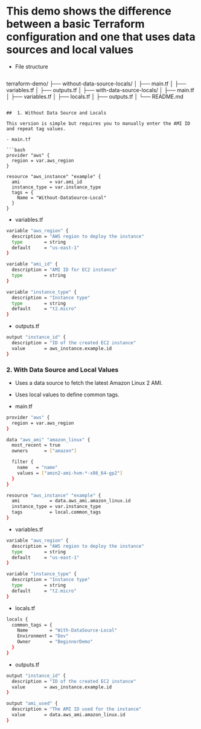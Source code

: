 # This demo shows the difference between a basic Terraform configuration and one that uses data sources and local values


- File structure

  ```bash
terraform-demo/
├── without-data-source-locals/
│   ├── main.tf
│   ├── variables.tf
│   ├── outputs.tf
│
├── with-data-source-locals/
│   ├── main.tf
│   ├── variables.tf
│   ├── locals.tf
│   ├── outputs.tf
│
└── README.md
```

##  1. Without Data Source and Locals

This version is simple but requires you to manually enter the AMI ID and repeat tag values.

- main.tf

```bash
provider "aws" {
  region = var.aws_region
}

resource "aws_instance" "example" {
  ami           = var.ami_id
  instance_type = var.instance_type
  tags = {
    Name = "Without-DataSource-Local"
  }
}
```
- variables.tf

```bash
variable "aws_region" {
  description = "AWS region to deploy the instance"
  type        = string
  default     = "us-east-1"
}

variable "ami_id" {
  description = "AMI ID for EC2 instance"
  type        = string
}

variable "instance_type" {
  description = "Instance type"
  type        = string
  default     = "t2.micro"
}
```

-  outputs.tf

```bash
output "instance_id" {
  description = "ID of the created EC2 instance"
  value       = aws_instance.example.id
}
```

###  2. With Data Source and Local Values


- Uses a data source to fetch the latest Amazon Linux 2 AMI.

- Uses local values to define common tags.

- main.tf

```bash
provider "aws" {
  region = var.aws_region
}

data "aws_ami" "amazon_linux" {
  most_recent = true
  owners      = ["amazon"]

  filter {
    name   = "name"
    values = ["amzn2-ami-hvm-*-x86_64-gp2"]
  }
}

resource "aws_instance" "example" {
  ami           = data.aws_ami.amazon_linux.id
  instance_type = var.instance_type
  tags          = local.common_tags
}
```
- variables.tf

```bash
variable "aws_region" {
  description = "AWS region to deploy the instance"
  type        = string
  default     = "us-east-1"
}

variable "instance_type" {
  description = "Instance type"
  type        = string
  default     = "t2.micro"
}
```
- locals.tf

```bash
locals {
  common_tags = {
    Name        = "With-DataSource-Local"
    Environment = "Dev"
    Owner       = "BeginnerDemo"
  }
}
```
- outputs.tf

```bash
output "instance_id" {
  description = "ID of the created EC2 instance"
  value       = aws_instance.example.id
}

output "ami_used" {
  description = "The AMI ID used for the instance"
  value       = data.aws_ami.amazon_linux.id
}
```
